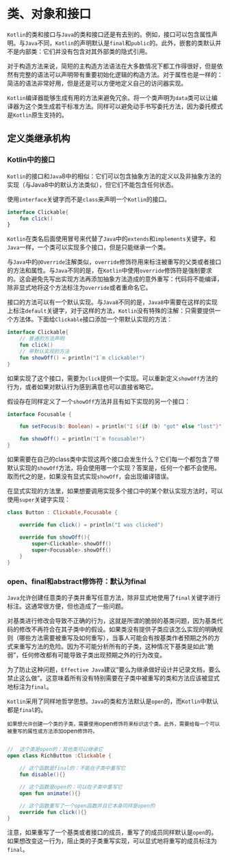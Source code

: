 # 类、对象和接口
`Kotlin`的类和接口与`Java`的类和接口还是有去别的。例如，接口可以包含属性声明。与`Java`不同，`Kotlin`的声明默认是`final`和`public`的。此外，嵌套的类默认并不是内部类：它们并没有包含对其外部类的隐式引用。

对于构造方法来说，简短的主构造方法语法在大多数情况下都工作得很好，但是依然有完整的语法可以声明带有重要初始化逻辑的构造方法。对于属性也是一样的：简洁的语法非常好用，但是还是可以方便地定义自己的访问器实现。

`Kotlin`编译器能够生成有用的方法来避免冗余。将一个类声明为`data`类可以让编译器为这个类生成若干标准方法。同样可以避免动手书写委托方法，因为委托模式是`Kotlin`原生支持的。

## 定义类继承机构
### Kotlin中的接口
`Kotlin`的接口和`Java`8中的相似：它们可以包含抽象方法的定义以及非抽象方法的实现（与Java8中的默认方法类似），但它们不能包含任何状态。

使用`interface`关键字而不是`class`来声明一个`Kotlin`的接口。
```kotlin
interface Clickable{
    fun click()
}
```

`Kotlin`在类名后面使用冒号来代替了`Java`中的`extends`和`implements`关键字。和`Java`一样，一个类可以实现多个接口，但是只能继承一个类。

与`Java`中的`@Override`注解类似，`override`修饰符用来标注被重写的父类或者接口的方法和属性。与`Java`不同的是，在`Kotlin`中使用`override`修饰符是强制要求的。这会避免先写出实现方法再添加抽象方法造成的意外重写：代码将不能编译，除非显式地将这个方法标注为`override`或者重命名它。

接口的方法可以有一个默认实现。与`Java8`不同的是，`Java8`中需要在这样的实现上标注`default`关键字，对于这样的方法，`Kotlin`没有特殊的注解：只需要提供一个方法体。下面给`Clickable`接口添加一个带默认实现的方法：
```kotlin
interface Clickable{
    // 普通的方法声明
    fun click()
    // 带默认实现的方法
    fun showOff() = println("I`m clickable!")
}
```

如果实现了这个接口，需要为`click`提供一个实现。可以重新定义`showOff`方法的行为，或者如果对默认行为感到满意也可以直接省略它。


假设存在同样定义了一个`showOff`方法并且有如下实现的另一个接口：
```kotlin
interface Focusable {

    fun setFocus(b: Boolean) = println("I ${if (b) "got" else "lost"}")

    fun showOff() = println("I`m focusable!")
}
```

如果需要在自己的class类中实现这两个接口会发生什么？它们每一个都包含了带默认实现的`showOff`方法，将会使用哪一个实现？答案是，任何一个都不会使用。取而代之的是，如果没有显式实现`showOff`，会出现编译错误。

在显式实现的方法里，如果想要调用实现多个接口中的某个默认实现方法时，可以使用`super`关键字实现：
```kotlin
class Button : Clickable,Focusable {

    override fun click() = println("I was clicked")

    override fun showOff(){
        super<Clickable>.showOff()
        super<Focusable>.showOff()
    }
}
```

### open、final和abstract修饰符：默认为final
`Java`允许创建任意类的子类并重写任意方法，除非显式地使用了`final`关键字进行标注。这通常很方便，但也造成了一些问题。

对基类进行修改会导致不正确的行为，这就是所谓的脆弱的基类问题，因为基类代码的修改不再符合在其子类中的假设。如果类没有提供子类应该怎么实现的明确规则（哪些方法需要被重写及如何重写），当事人可能会有按基类作者预期之外的方式来重写方法的危险。因为不可能分析所有的子类，这种情况下基类是如此“脆弱”，任何修改都有可能导致子类出现预期之外的行为改变。

为了防止这种问题，`Effective Java`建议“要么为继承做好设计并记录文档，要么禁止这么做”。这意味着所有没有特别需要在子类中被重写的类和方法应该被显式地标注为`final`。

`Kotlin`采用了同样地哲学思想。`Java`的类和方法默认是`open`的，而`Kotlin`中默认都是`final`的。

`如果想允许创建一个类的子类，需要使用`open`修饰符来标识这个类。此外，需要给每一个可以被重写的属性或方法添加`open`修饰符。`


```kotlin

//  这个类是open的：其他类可以继承它
open class RichButton :Clickable {

    // 这个函数是final的：不能在子类中重写它
    fun disable(){}

    // 这个函数是open的：可以在子类中重写它
    open fun animate(){}

    // 这个函数重写了一个open函数并且它本身同样是open的
    override fun click(){}
}
```

注意，如果重写了一个基类或者接口的成员，重写了的成员同样默认是`open`的。如果想改变这一行为，阻止类的子类重写实现，可以显式地将重写的成员标注为`final`。